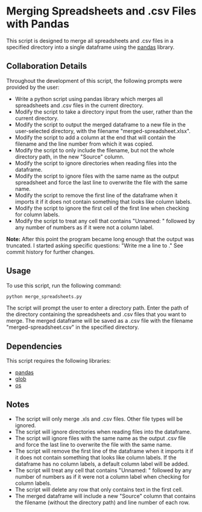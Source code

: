 # Merging Spreadsheets and .csv Files with Pandas

This script is designed to merge all spreadsheets and .csv files in a specified directory into a single dataframe using the [pandas](https://pandas.pydata.org/) library.

## Collaboration Details

Throughout the development of this script, the following prompts were provided by the user:

- Write a python script using pandas library which merges all spreadsheets and .csv files in the current directory.
- Modify the script to take a directory input from the user, rather than the current directory.
- Modify the script to output the merged dataframe to a new file in the user-selected directory, with the filename "merged-spreadsheet.xlsx".
- Modify the script to add a column at the end that will contain the filename and the line number from which it was copied.
- Modify the script to only include the filename, but not the whole directory path, in the new "Source" column.
- Modify the script to ignore directories when reading files into the dataframe.
- Modify the script to ignore files with the same name as the output spreadsheet and force the last line to overwrite the file with the same name.
- Modify the script to remove the first line of the dataframe when it imports it if it does not contain something that looks like column labels.
- Modify the script to ignore the first cell of the first line when checking for column labels.
- Modify the script to treat any cell that contains "Unnamed: " followed by any number of numbers as if it were not a column label.

**Note:** After this point the program became long enough that the output was truncated. I started asking specific questions: "Write me a line to <do this>." See commit history for further changes.

## Usage

To use this script, run the following command:

```bash
python merge_spreadsheets.py
```

The script will prompt the user to enter a directory path. Enter the path of the directory containing the spreadsheets and .csv files that you want to merge. The merged dataframe will be saved as a .csv file with the filename "merged-spreadsheet.csv" in the specified directory.

## Dependencies

This script requires the following libraries:

- [pandas](https://pandas.pydata.org/)
- [glob](https://docs.python.org/3/library/glob.html)
- [os](https://docs.python.org/3/library/os.html)

## Notes

- The script will only merge .xls and .csv files. Other file types will be ignored.
- The script will ignore directories when reading files into the dataframe.
- The script will ignore files with the same name as the output .csv file and force the last line to overwrite the file with the same name.
- The script will remove the first line of the dataframe when it imports it if it does not contain something that looks like column labels. If the dataframe has no column labels, a default column label will be added.
- The script will treat any cell that contains "Unnamed: " followed by any number of numbers as if it were not a column label when checking for column labels.
- The script will delete any row that only contains text in the first cell.
- The merged dataframe will include a new "Source" column that contains the filename (without the directory path) and line number of each row.

